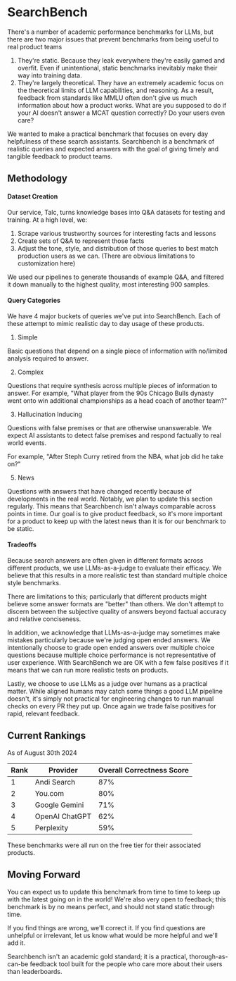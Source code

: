 # SearchBench

There's a number of academic performance benchmarks for LLMs, but there are two major issues that prevent benchmarks from being useful to real product teams

1. They're static. Because they leak everywhere they're easily gamed and overfit. Even if unintentional, static benchmarks inevitably make their way into training data.
2. They're largely theoretical. They have an extremely academic focus on the theoretical limits of LLM capabilities, and reasoning. As a result, feedback from standards like MMLU often don't give us much information about how a product works. What are you supposed to do if your AI doesn't answer a MCAT question correctly? Do your users even care? 

We wanted to make a practical benchmark that focuses on every day helpfulness of these search assistants. 
Searchbench is a benchmark of realistic queries and expected answers with the goal of giving timely and tangible feedback to product teams.

## Methodology

#### Dataset Creation

Our service, Talc, turns knowledge bases into Q&A datasets for testing and training. At a high level, we:

1. Scrape various trustworthy sources for interesting facts and lessons
2. Create sets of Q&A to represent those facts
3. Adjust the tone, style, and distribution of those queries to best match production users as we can. (There are obvious limitations to customization here)

We used our pipelines to generate thousands of example Q&A, and filtered it down manually to the highest quality, most interesting 900 samples.

#### Query Categories

We have 4 major buckets of queries we've put into SearchBench. Each of these attempt to mimic realistic day to day usage of these products.

1. Simple

Basic questions that depend on a single piece of information with no/limited analysis required to answer.

2. Complex

Questions that require synthesis across multiple pieces of information to answer. For example, "What player from the 90s Chicago Bulls dynasty went onto win additional championships as a head coach of another team?"

3. Hallucination Inducing
 
Questions with false premises or that are otherwise unanswerable. We expect AI assistants to detect false premises and respond factually to real world events.

For example, "After Steph Curry retired from the NBA, what job did he take on?"

5. News

Questions with answers that have changed recently because of developments in the real world. 
Notably, we plan to update this section regularly. This means that Searchbench isn't always comparable across points in time.
Our goal is to give product feedback, so it's more important for a product to keep up with the latest news than it is for our benchmark to be static.

#### Tradeoffs

Because search answers are often given in different formats across different products, we use LLMs-as-a-judge to evaluate their efficacy. We believe that this results in a more realistic test than standard multiple choice style benchmarks.

There are limitations to this; particularly that different products might believe some answer formats are "better" than others. We don't attempt to discern between the subjective quality of answers beyond factual accuracy and relative conciseness.

In addition, we acknowledge that LLMs-as-a-judge may sometimes make mistakes particularly because we're judging open ended answers. We intentionally choose to grade open ended answers over multiple choice questions because multiple choice performance is not representative of user experience. With SearchBench we are OK with a few false positives if it means that we can run more realistic tests on products.

Lastly, we choose to use LLMs as a judge over humans as a practical matter. While aligned humans may catch some things a good LLM pipeline doesn't, it's simply not practical for engineering changes to run manual checks on every PR they put up. Once again we trade false positives for rapid, relevant feedback.

## Current Rankings
As of August 30th 2024

| Rank | Provider | Overall Correctness Score |
| --- | --- | --- |
| 1 | Andi Search | 87% |
| 2 | You.com | 80% |
| 3 | Google Gemini | 71% |
| 4 | OpenAI ChatGPT | 62% |
| 5 | Perplexity  | 59% |

These benchmarks were all run on the free tier for their associated products.

## Moving Forward

You can expect us to update this benchmark from time to time to keep up with the latest going on in the world! We're also very open to feedback; this benchmark is by no means perfect, and should not stand static through time.

If you find things are wrong, we'll correct it. If you find questions are unhelpful or irrelevant, let us know what would be more helpful and we'll add it. 

Searchbench isn't an academic gold standard; it is a practical, thorough-as-can-be feedback tool built for the people who care more about their users than leaderboards.




